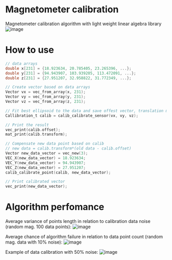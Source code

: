 # Magnetometer calibration
Magnetometer calibration algorithm with light weight linear algebra library
![image](https://github.com/michal34512/Magnetometer-calibration/assets/136522993/7fc41cf1-9d9d-41d6-8e2c-825d0499b35d)

# How to use
```c
// data arrays
double x[231] = {18.923634, 20.785405, 23.265396, ...};
double y[231] = {94.943907, 103.939205, 113.472091, ...};
double z[231] = {27.951207, 32.958822, 31.772349, ...};

// Create vector based on data arrays
Vector vx = vec_from_array(x, 231);
Vector vy = vec_from_array(y, 231);
Vector vz = vec_from_array(z, 231);

// Fit best ellipsoid to the data and save offest vector, translation matrix   
Callibration_t calib = calib_calibrate_sensor(vx, vy, vz);

// Print the result
vec_print(calib.offset);
mat_print(calib.transform);

// Compensate new data point based on calib
// new data = calib.transform*(old data - calib.offset)
Vector new_data_vector = vec_new(3);
VEC_X(new_data_vector) = 18.923634;
VEC_Y(new_data_vector) = 94.943907;
VEC_Z(new_data_vector) = 27.951207;
calib_calibrate_point(calib, new_data_vector);

// Print calibrated vector
vec_print(new_data_vector);
```
# Algorithm perfomance
Average variance of points length in relation to calibration data noise (random mag. 100 data points):
![image](https://github.com/michal34512/Magnetometer-calibration/assets/136522993/df930068-2c8a-4ca8-b1ef-d4f1a6730eee)

Average chance of algorithm failure in relation to data point count (random mag. data with 10% noise):
![image](https://github.com/michal34512/Magnetometer-calibration/assets/136522993/df975675-cb75-4c7f-963d-f025fb2569e8)

Example of data calibration with 50% noise:
![image](https://github.com/michal34512/Magnetometer-calibration/assets/136522993/9752cadd-9f7c-496e-8559-d9e351b3e218)

